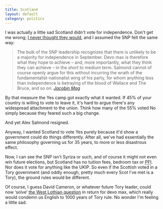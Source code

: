 ```yaml
---
title: Scotland
layout: default
category: politics
---
```


I was actually a little sad Scotland didn't vote for independence. Don't get me wrong; <a href="https://twitter.com/leonpaternoster/status/508672028002770944">I never thought they would</a>, and I assumed the SNP felt the same way:

> The bulk of the SNP leadership recognizes that there is unlikely to be a majority for independence in September. Devo max is therefore what they hope to achieve &#8211; and, more importantly, what they think they can achieve &#8211; in the short to medium term. Salmond cannot of course openly argue for this without incurring the wrath of the fundamentalist-nationalist wing of his party, for whom anything less than independence is betraying of the blood of Wallace and The Bruce, and so on. <cite><a href="https://www.jacobinmag.com/2014/09/why-scotland-should-vote-yes/">Jacobin Mag</a></cite>

By that measure the Yes camp got exactly what it wanted. If 45% of your country is willing to vote to leave it, it's hard to argue there's any widespread attachment to the union. Think how many of the 55% voted No simply because they feared such a big change.

And yet Alex Salmond resigned.

Anyway, I wanted Scotland to vote Yes purely because it'd show a government could do things differently. After all, we've had essentially the same philosophy governing us for 35 years, to more or less disastrous effect.

Now, I can see the SNP isn't Syriza or such, and of course it might not even win future elections, but Scotland has no tuition fees, bedroom tax or <abbr title="Private Finance Initiative">PFI</abbr>. Nor does it vote for anything like the UKIP. So even if the Scottish voted in a Tory government (and oddly enough, pretty much every Scot I've met is a Tory), the ground rules would be different.

Of course, I guess David Cameron, or whatever future Tory leader, could now &#8216;solve&#8217; <a href="http://en.wikipedia.org/wiki/West_Lothian_question">the West Lothian question</a> in return for devo max, which really would condemn us English to 1000 years of Tory rule. No wonder I'm feeling a little sad.
